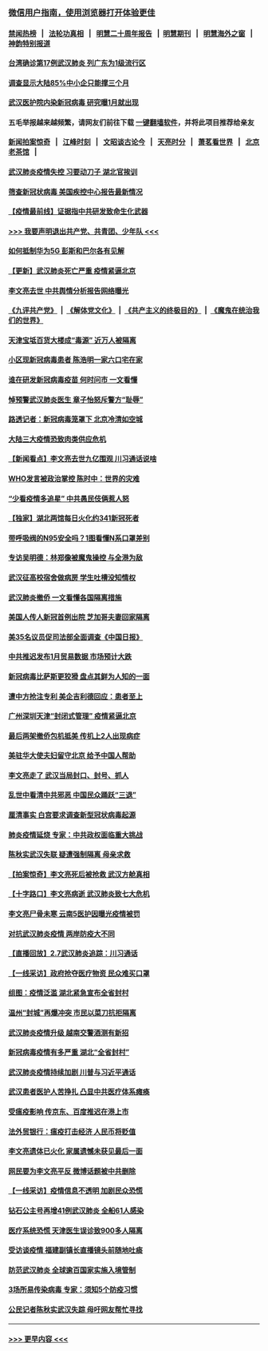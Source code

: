 ### [微信用户指南，使用浏览器打开体验更佳](https://github.com/gfw-breaker/banned-news1/blob/master/indexes/wechat-guide.md?t=0)
#### [禁闻热榜](热点新闻.md?t=0)  &nbsp;&nbsp;|&nbsp;&nbsp; [法轮功真相](https://github.com/gfw-breaker/truth/blob/master/README.md?t=0) &nbsp;&nbsp;|&nbsp;&nbsp; [明慧二十周年报告](https://github.com/gfw-breaker/mh-reports/blob/master/README.md?t=0) &nbsp;&nbsp;|&nbsp;&nbsp;[明慧期刊](https://github.com/gfw-breaker/mh-qikan) &nbsp;&nbsp;|&nbsp;&nbsp; [明慧海外之窗](https://github.com/gfw-breaker/mh-news/blob/master/README.md?t=0) &nbsp;&nbsp;|&nbsp;&nbsp; [神韵特别报道](https://github.com/gfw-breaker/mh-news/blob/master/shenyun.md?t=0)
#### [台湾确诊第17例武汉肺炎 列广东为1级流行区](../pages/nsc413/n11853182.md?t=02081244) 
#### [调查显示大陆85%中小企只能撑三个月](../pages/nsc413/n11853086.md?t=02081244) 
#### [武汉医护院内染新冠病毒 研究曝1月就出现](../pages/nsc413/n11852928.md?t=02081244) 
#### 五毛举报越来越频繁，请网友们前往下载 [一键翻墙软件](https://github.com/gfw-breaker/ssr-accounts)，并将此项目推荐给亲友
#### [新闻拍案惊奇](https://github.com/gfw-breaker/banned-news1/blob/master/pages/link4.md) &nbsp;&nbsp;|&nbsp;&nbsp; [江峰时刻](https://github.com/gfw-breaker/banned-news1/blob/master/pages/link4.md) &nbsp;&nbsp;|&nbsp;&nbsp; [文昭谈古论今](https://github.com/gfw-breaker/banned-news1/blob/master/pages/link4.md) &nbsp;&nbsp;|&nbsp;&nbsp; [天亮时分](https://github.com/gfw-breaker/banned-news1/blob/master/pages/link4.md) &nbsp;&nbsp;|&nbsp;&nbsp; [萧茗看世界](https://github.com/gfw-breaker/banned-news1/blob/master/pages/link4.md) &nbsp;&nbsp;|&nbsp;&nbsp; [北京老茶馆](https://github.com/gfw-breaker/banned-news1/blob/master/pages/link4.md) &nbsp;&nbsp;|&nbsp;&nbsp; 
#### [武汉肺炎疫情失控 习要动刀子 湖北官挨训](../pages/nsc413/n11851103.md?t=02081244) 
#### [筛查新冠状病毒 美国疾控中心报告最新情况](../pages/nsc413/n11853070.md?t=02081244) 
#### [【疫情最前线】证据指中共研发致命生化武器](../pages/nsc413/n11853087.md?t=02081244) 
#### [>>> 我要声明退出共产党、共青团、少年队 <<<](https://github.com/begood0513/goodnews/blob/master/quit/letter.md) 
#### [如何抵制华为5G 彭斯和巴尔各有见解](../pages/nsc413/n11852535.md?t=02081244) 
#### [【更新】武汉肺炎死亡严重 疫情紧逼北京](../pages/nsc413/n11801312.md?t=02081244) 
#### [李文亮去世 中共舆情分析报告网络曝光](../pages/nsc413/n11852868.md?t=02081244) 
#### [《九评共产党》](https://github.com/begood0513/9ping.md/blob/master/README.md) &nbsp;|&nbsp; [《解体党文化》](../../../../jtdwh.md/blob/master/README.md)  &nbsp;|&nbsp; [《共产主义的终极目的》](../../../../gczydzjmd.md/blob/master/README.md) &nbsp;|&nbsp; [《魔鬼在统治我们的世界》](../../../../mgztzwmdsj.md/blob/master/README.md) 
#### [天津宝坻百货大楼成“毒源” 近万人被隔离](../pages/nsc413/n11852839.md?t=02081244) 
#### [小区现新冠病毒患者 陈浩明一家六口宅在家](../pages/nsc413/n11852799.md?t=02081244) 
#### [谁在研发新冠病毒疫苗 何时问市 一文看懂](../pages/nsc413/n11852840.md?t=02081244) 
#### [悼预警武汉肺炎医生 章子怡怒斥警方“耻辱”](../pages/nsc413/n11852148.md?t=02081244) 
#### [路透记者：新冠病毒笼罩下 北京冷清如空城](../pages/nsc413/n11852835.md?t=02081244) 
#### [大陆三大疫情恐致肉类供应危机](../pages/nsc413/n11852769.md?t=02081244) 
#### [【新闻看点】李文亮去世九亿围观 川习通话说啥](../pages/nsc413/n11852360.md?t=02081244) 
#### [WHO发言被政治掌控 陈时中：世界的灾难](../pages/nsc413/n11851740.md?t=02081244) 
#### [“少看疫情多追星” 中共愚民伎俩惹人怒](../pages/nsc413/n11852499.md?t=02081244) 
#### [【独家】湖北两馆每日火化约341新冠死者](../pages/nsc413/n11845444.md?t=02081244) 
#### [带呼吸阀的N95安全吗？1图看懂N系口罩差别](../pages/nsc413/n11846752.md?t=02081244) 
#### [专访吴明德：林郑像被魔鬼操控 与全港为敌](../pages/nsc413/n11852734.md?t=02081244) 
#### [武汉征高校宿舍做病房 学生吐槽没知情权](../pages/nsc413/n11852555.md?t=02081244) 
#### [武汉肺炎撤侨 一文看懂各国隔离措施](../pages/nsc413/n11844216.md?t=02081244) 
#### [美国人传人新冠首例出院 芝加哥夫妻回家隔离](../pages/nsc413/n11852452.md?t=02081244) 
#### [美35名议员促司法部全面调查《中国日报》](../pages/nsc413/n11852435.md?t=02081244) 
#### [中共推迟发布1月贸易数据 市场预计大跌](../pages/nsc413/n11852380.md?t=02081244) 
#### [新冠病毒比萨斯更狡猾 盘点其鲜为人知的一面](../pages/nsc413/n11851114.md?t=02081244) 
#### [遭中方抢注专利 美企吉利德回应：患者至上](../pages/nsc413/n11852037.md?t=02081244) 
#### [广州深圳天津“封闭式管理” 疫情紧逼北京](../pages/nsc413/n11852246.md?t=02081244) 
#### [最后两架撤侨包机抵美 传机上2人出现病症](../pages/nsc413/n11852173.md?t=02081244) 
#### [美驻华大使夫妇留守北京 给予中国人帮助](../pages/nsc413/n11852165.md?t=02081244) 
#### [李文亮走了 武汉当局封口、封号、抓人](../pages/nsc413/n11852108.md?t=02081244) 
#### [乱世中看清中共邪恶 中国民众踊跃“三退”](../pages/nsc413/n11835515.md?t=02081244) 
#### [厘清事实 白宫要求调查新型冠状病毒起源](../pages/nsc413/n11852106.md?t=02081244) 
#### [肺炎疫情延烧 专家：中共政权面临重大挑战](../pages/nsc413/n11851884.md?t=02081244) 
#### [陈秋实武汉失联 疑遭强制隔离 母亲求救](../pages/nsc413/n11851944.md?t=02081244) 
#### [【拍案惊奇】李文亮死后被抢救 武汉方舱真相](../pages/nsc413/n11851958.md?t=02081244) 
#### [【十字路口】李文亮病逝 武汉肺炎致七大危机](../pages/nsc413/n11850690.md?t=02081244) 
#### [李文亮尸骨未寒 云南5医护因曝光疫情被罚](../pages/nsc413/n11851761.md?t=02081244) 
#### [对抗武汉肺炎疫情 两岸防疫大不同](../pages/nsc413/n11846318.md?t=02081244) 
#### [【直播回放】2.7武汉肺炎追踪：川习通话](../pages/nsc413/n11851802.md?t=02081244) 
#### [【一线采访】政府抢夺医疗物资 民众难买口罩](../pages/nsc413/n11851017.md?t=02081244) 
#### [组图：疫情泛滥 湖北紧急宣布全省封村](../pages/nsc413/n11851563.md?t=02081244) 
#### [温州“封城”再爆冲突 市民以菜刀抗拒隔离](../pages/nsc413/n11851538.md?t=02081244) 
#### [武汉肺炎疫情升级 越南交警酒测有新招](../pages/nsc413/n11851632.md?t=02081244) 
#### [新冠病毒疫情有多严重 湖北“全省封村”](../pages/nsc413/n11851296.md?t=02081244) 
#### [武汉肺炎疫情持续加剧 川普与习近平通话](../pages/nsc413/n11851613.md?t=02081244) 
#### [武汉患者医护人苦挣扎 凸显中共医疗体系瘫痪](../pages/nsc413/n11850083.md?t=02081244) 
#### [受瘟疫影响 传京东、百度推迟在港上市](../pages/nsc413/n11851409.md?t=02081244) 
#### [法外贸银行：瘟疫打击经济 人民币将贬值](../pages/nsc413/n11850538.md?t=02081244) 
#### [李文亮遗体已火化 家属遗憾未获见最后一面](../pages/nsc413/n11851128.md?t=02081244) 
#### [网民要为李文亮平反 微博话题被中共删除](../pages/nsc413/n11851177.md?t=02081244) 
#### [【一线采访】疫情信息不透明 加剧民众恐慌](../pages/nsc413/n11850699.md?t=02081244) 
#### [钻石公主号再增41例武汉肺炎 全船61人感染](../pages/nsc413/n11850401.md?t=02081244) 
#### [医疗系统恐慌 天津医生误诊致900多人隔离](../pages/nsc413/n11850609.md?t=02081244) 
#### [受访谈疫情 福建副镇长直播镜头前随地吐痰](../pages/nsc413/n11850758.md?t=02081244) 
#### [防范武汉肺炎 全球逾百国家实施入境管制](../pages/nsc413/n11850557.md?t=02081244) 
#### [3场所易传染病毒 专家：须知5个防疫习惯](../pages/nsc413/n11849662.md?t=02081244) 
#### [公民记者陈秋实武汉失踪 母吁网友帮忙寻找](../pages/nsc413/n11850638.md?t=02081244) 

----
#### [ >>> 更早内容 <<< ](../indexes/nsc413-earlier.md)
